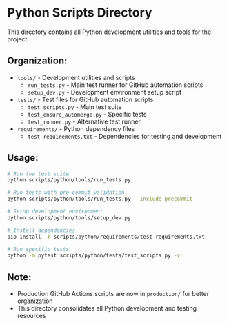 # Python Scripts Directory

This directory contains all Python development utilities and tools for the project.

## Organization:
- `tools/` - Development utilities and scripts
  - `run_tests.py` - Main test runner for GitHub automation scripts
  - `setup_dev.py` - Development environment setup script
- `tests/` - Test files for GitHub automation scripts
  - `test_scripts.py` - Main test suite
  - `test_ensure_automerge.py` - Specific tests
  - `test_runner.py` - Alternative test runner
- `requirements/` - Python dependency files
  - `test-requirements.txt` - Dependencies for testing and development

## Usage:
```bash
# Run the test suite
python scripts/python/tools/run_tests.py

# Run tests with pre-commit validation
python scripts/python/tools/run_tests.py --include-precommit

# Setup development environment
python scripts/python/tools/setup_dev.py

# Install dependencies
pip install -r scripts/python/requirements/test-requirements.txt

# Run specific tests
python -m pytest scripts/python/tests/test_scripts.py -v
```

## Note:
- Production GitHub Actions scripts are now in `production/` for better organization
- This directory consolidates all Python development and testing resources
